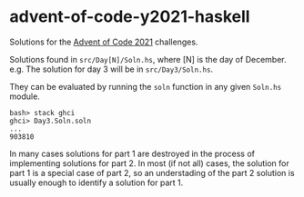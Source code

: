 # advent-of-code-y2021-haskell

Solutions for the [Advent of Code 2021](https://adventofcode.com/2021) challenges.

Solutions found in `src/Day[N]/Soln.hs`, where [N] is the day of December. 
e.g. The solution for day 3 will be in `src/Day3/Soln.hs`.

They can be evaluated by running the `soln` function in any given `Soln.hs` module.

    bash> stack ghci
    ghci> Day3.Soln.soln
    ...
    903810
  
In many cases solutions for part 1 are destroyed in the process of 
implementing solutions for part 2. In most (if not all) cases, the 
solution for part 1 is a special case of part 2, so an understading
of the part 2 solution is usually enough to identify a solution for 
part 1.
